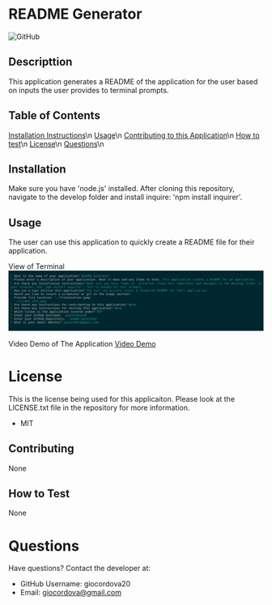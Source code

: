 
# README Generator
![GitHub](https://img.shields.io/github/license/giocordova20/readme-generator?color=green)

## Descripttion 
This application generates a README of the application for the user based on inputs the user provides to terminal prompts.

## Table of Contents
[Installation Instructions](#installation)\n
[Usage](#usage)\n
[Contributing to this Application](#contributing)\n
[How to test](#how-to-test)\n
[License](#license)\n
[Questions](#questions)\n

## Installation
Make sure you have 'node.js' installed. After cloning this repository, navigate to the develop folder and install inquire: 'npm install inquirer'.

## Usage
The user can use this application to quickly create a README file for their application.

View of Terminal
![screenshot1](./develop/screen_shot.png)

Video Demo of The Application
[Video Demo](https://drive.google.com/file/d/1ILVZyVQfzEHbjFKGOv2pd3XY8CUBODlx/view?usp=sharing)

# License
This is the license being used for this applicaiton. Please look at the LICENSE.txt file in the repository for more information.
* MIT

## Contributing
None

## How to Test
None

# Questions
Have questions? Contact the developer at: 
* GitHub Username: giocordova20
* Email: giocordova@gmail.com

